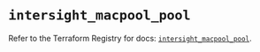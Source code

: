 # `intersight_macpool_pool`

Refer to the Terraform Registry for docs: [`intersight_macpool_pool`](https://registry.terraform.io/providers/ciscodevnet/intersight/1.0.71/docs/resources/macpool_pool).

